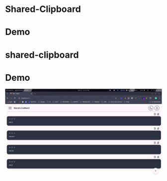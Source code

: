 # Shared-Clipboard

# Demo

# shared-clipboard

# Demo
[![shared-clipboard](./thumbnail.png)](https://youtu.be/MBXrXMuvrCw)
